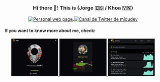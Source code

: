 <p align="center" width="300">
   <h3 align="center">Hi there 👋! This is (Jorge 🇪🇸 / Khoa 🇻🇳)</h3>
</p>

<p align="center">
   <a href="https://jorgechato.com" target="blank">
    <img align="center" src="https://jorgechato.com/logo.webp" alt="Personal web page" width="28px" />
  </a>
  <span style="width: 8px;"> </span>
  <a href="https://x.com/jorgechato" target="blank">
    <img align="center" src="https://about.x.com/content/dam/about-twitter/x/brand-toolkit/logo-black.png.twimg.1920.png" alt="Canal de Twitter de midudev" width="23px" />
  </a>
</p>

#### If you want to know more about me, check:

<p align="center">
<a href='https://whereisjorge.today/' target='_blank'>
  <img width='30%' src='https://raw.githubusercontent.com/jorgechato/jorgechato/refs/heads/master/public/where.webp' alt='Where am I Today?' />
</a>
<a href='https://jorgechato.com' target='_blank'>
  <img width='30%' src='https://raw.githubusercontent.com/jorgechato/jorgechato/refs/heads/master/public/personal.webp' alt='Personal web page' />
</a>
<a href='https://status.jrg.tools/' target='_blank'>
  <img width='30%' src='https://raw.githubusercontent.com/jorgechato/jorgechato/refs/heads/master/public/status.webp' alt='Status page' />
</a>
</p>

